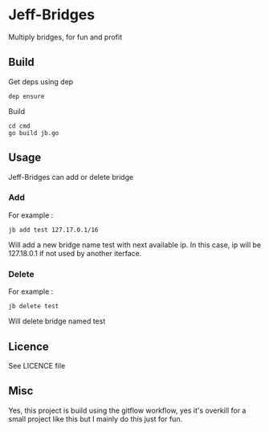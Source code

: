 # Jeff-Bridges

Multiply bridges, for fun and profit

## Build

Get deps using dep

    dep ensure

Build

    cd cmd
    go build jb.go

## Usage

Jeff-Bridges can add or delete bridge

### Add

For example :

    jb add test 127.17.0.1/16

Will add a new bridge name test with next available ip. In this case, ip will be 127.18.0.1 if not used by another iterface.

### Delete

For example :

    jb delete test

Will delete bridge named test

## Licence

See LICENCE file

## Misc

Yes, this project is build using the gitflow workflow, yes it's overkill for a small project like this but I mainly do this just for fun.
